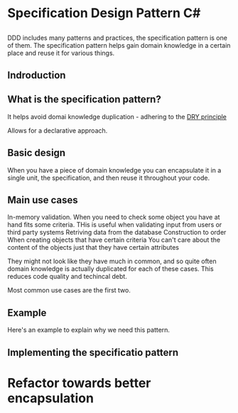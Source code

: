 # Specification Design Pattern C#

##

DDD includes many patterns and practices, the specification pattern is one of them.
The specification pattern helps gain domain knowledge in a certain place and reuse it for various things.

## Indroduction

## What is the specification pattern?

It helps avoid domai knowledge duplication - adhering to the [DRY principle](../../dry.md)

Allows for a declarative approach.

## Basic design
When you have a piece of domain knowledge you can encapsulate it in a single unit, the specification, and then reuse it throughout your code.

## Main use cases
In-memory validation.
    When you need to check some object you have at hand fits some criteria.
    THis is useful when validating input from users or third party systems
Retriving data from the database
Construction to order
    When creating objects that have certain criteria
    You can't care about the content of the objects just that they have certain attributes

They might not look like they have much in common, and so quite often domain knowledge is actually duplicated for each of these cases.
This reduces code quality and techincal debt.

Most common use cases are the first two.

## Example 
Here's an example to explain why we need this pattern.



## Implementing the specificatio pattern

# Refactor towards better encapsulation